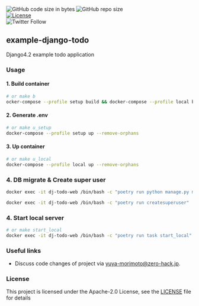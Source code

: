 ![GitHub code size in bytes](https://img.shields.io/github/languages/code-size/zero-hack-org/example-django-todo)
![GitHub repo size](https://img.shields.io/github/repo-size/zero-hack-org/example-django-todo)
<br/>
[![License](https://img.shields.io/badge/License-Apache%202.0-blue.svg)](https://opensource.org/licenses/Apache-2.0)
<br/>
![Twitter Follow](https://img.shields.io/twitter/follow/y_morimoto_dev?style=social)

## example-django-todo

Django4.2 example todo application

### Usage

#### 1. Build container

```bash
# or make b
ocker-compose --profile setup build && docker-compose --profile local build
```

#### 2. Generate .env

```bash
# or make u_setup
docker-compose --profile setup up --remove-orphans
```

#### 3. Up container

```bash
# or make u_local
docker-compose --profile local up --remove-orphans
```

### 4. DB migrate & Create super user

```bash
docker exec -it dj-todo-web /bin/bash -c "poetry run python manage.py migrate"

docker exec -it dj-todo-web /bin/bash -c "poetry run createsuperuser"
```

### 4. Start local server

```bash
# or make start_local
docker exec -it dj-todo-web /bin/bash -c "poetry run task start_local"
```

### Useful links

- Discuss code changes of project via [yuya-morimoto@zero-hack.jp](yuya-morimoto@zero-hack.jp).

### License

This project is licensed under the Apache-2.0 License, see the [LICENSE](./LICENSE) file for details
